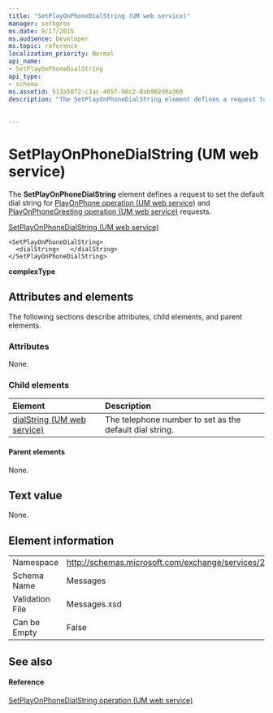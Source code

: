 ```yaml
---
title: "SetPlayOnPhoneDialString (UM web service)"
manager: sethgros
ms.date: 9/17/2015
ms.audience: Developer
ms.topic: reference
localization_priority: Normal
api_name:
- SetPlayOnPhoneDialString
api_type:
- schema
ms.assetid: 513a5072-c3ac-405f-98c2-0ab982d0a360
description: "The SetPlayOnPhoneDialString element defines a request to set the default dial string for PlayOnPhone operation (UM web service) and PlayOnPhoneGreeting operation (UM web service) requests."
 
 
---
```


# SetPlayOnPhoneDialString (UM web service)

The **SetPlayOnPhoneDialString** element defines a request to set the default dial string for [PlayOnPhone operation (UM web service)](playonphone-operation-um-web-service.md) and [PlayOnPhoneGreeting operation (UM web service)](playonphonegreeting-operation-um-web-service.md) requests. 
  
[SetPlayOnPhoneDialString (UM web service)](setplayonphonedialstring-um-web-service.md)
  
```
<SetPlayOnPhoneDialString>
  <dialString>   </dialString>
</SetPlayOnPhoneDialString>
```

 **complexType**
## Attributes and elements

The following sections describe attributes, child elements, and parent elements.
  
### Attributes

None.
  
### Child elements

|**Element**|**Description**|
|:-----|:-----|
|[dialString (UM web service)](dialstring-um-web-service.md) <br/> |The telephone number to set as the default dial string.  <br/> |
   
#### Parent elements

None.
  
## Text value

None.
  
## Element information

|||
|:-----|:-----|
|Namespace  <br/> |http://schemas.microsoft.com/exchange/services/2006/messages  <br/> |
|Schema Name  <br/> |Messages  <br/> |
|Validation File  <br/> |Messages.xsd  <br/> |
|Can be Empty  <br/> |False  <br/> |
   
## See also

#### Reference

[SetPlayOnPhoneDialString operation (UM web service)](setplayonphonedialstring-operation-um-web-service.md)

